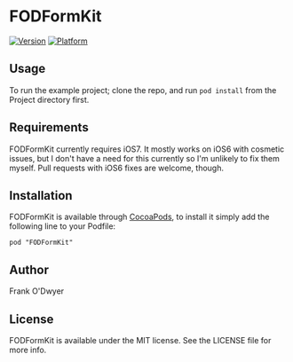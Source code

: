 # FODFormKit

[![Version](http://cocoapod-badges.herokuapp.com/v/FODFormKit/badge.png)](http://cocoadocs.org/docsets/FODFormKit)
[![Platform](http://cocoapod-badges.herokuapp.com/p/FODFormKit/badge.png)](http://cocoadocs.org/docsets/FODFormKit)

## Usage

To run the example project; clone the repo, and run `pod install` from the Project directory first.

## Requirements

FODFormKit currently requires iOS7. It mostly works on iOS6 with cosmetic issues, but I don't have a need for this currently so I'm unlikely to fix them myself. Pull requests with iOS6 fixes are welcome, though.

## Installation

FODFormKit is available through [CocoaPods](http://cocoapods.org), to install
it simply add the following line to your Podfile:

    pod "FODFormKit"

## Author

Frank O'Dwyer

## License

FODFormKit is available under the MIT license. See the LICENSE file for more info.

